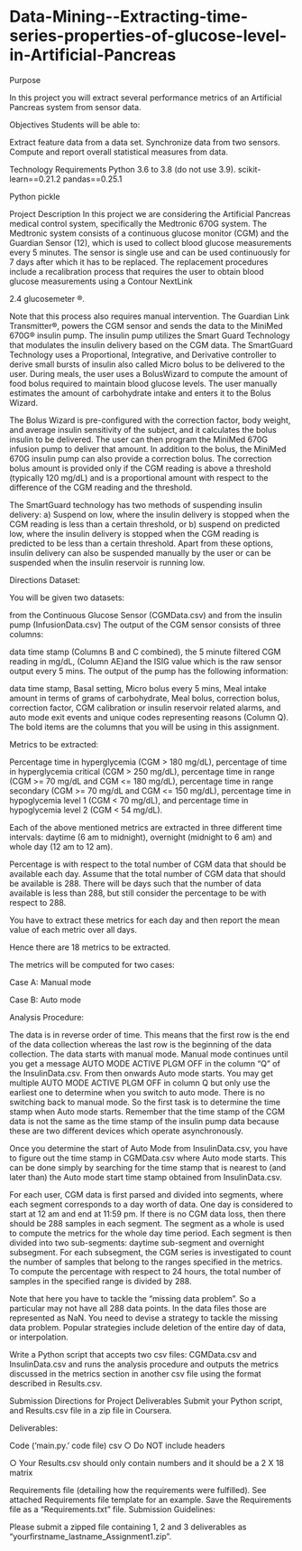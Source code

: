 # Data-Mining--Extracting-time-series-properties-of-glucose-level-in-Artificial-Pancreas

Purpose

In this project you will extract several performance metrics of an Artificial Pancreas system from sensor data.

Objectives
Students will be able to:

Extract feature data from a data set.
Synchronize data from two sensors.
Compute and report overall statistical measures from data.
 

 

Technology Requirements
Python 3.6 to 3.8 (do not use 3.9).  scikit-learn==0.21.2 pandas==0.25.1

Python pickle

Project Description
In this project we are considering the Artificial Pancreas medical control system, specifically the Medtronic 670G system. The Medtronic system consists of a continuous glucose monitor (CGM) and the Guardian Sensor (12), which is used to collect blood glucose measurements every 5 minutes. The sensor is single use and can be used continuously for 7 days after which it has to be replaced. The replacement procedures include a recalibration process that requires the user to obtain blood glucose measurements using a Contour NextLink

2.4 glucosemeter ®.

 

Note that this process also requires manual intervention. The Guardian Link Transmitter®, powers the CGM sensor and sends the data to the MiniMed 670G® insulin pump. The insulin pump utilizes the Smart Guard Technology that modulates the insulin delivery based on the CGM data. The SmartGuard Technology uses a Proportional, Integrative, and Derivative controller to derive small bursts of insulin also called Micro bolus to be delivered to the user. During meals, the user uses a BolusWizard to compute the amount of food bolus required to maintain blood glucose levels. The user manually estimates the amount of carbohydrate intake and enters it to the Bolus Wizard.

 

The Bolus Wizard is pre-configured with the correction factor, body weight, and average insulin sensitivity of the subject, and it calculates the bolus insulin to be delivered. The user can then program the MiniMed 670G infusion pump to deliver that amount. In addition to the bolus, the MiniMed 670G insulin pump can also provide a correction bolus. The correction bolus amount is provided only if the CGM reading is above a threshold (typically 120 mg/dL) and is a proportional amount with respect to the difference of the CGM reading and the threshold.

 

The SmartGuard technology has two methods of suspending insulin delivery: a) Suspend on low, where the insulin delivery is stopped when the CGM reading is less than a certain threshold, or b) suspend on predicted low, where the insulin delivery is stopped when the CGM reading is predicted to be less than a certain threshold. Apart from these options, insulin delivery can also be suspended manually by the user or can be suspended when the insulin reservoir is running low.

         

Directions
Dataset: 

You will be given two datasets:

from the Continuous Glucose Sensor (CGMData.csv) and
from the insulin pump (InfusionData.csv)
The output of the CGM sensor consists of three columns:

​data time stamp (Columns B and C combined)​,
​the 5 minute filtered CGM reading in mg/dL​, (Column AE)and
the ISIG value which is the raw sensor output every 5 mins.
The output of the pump has the following information:

​data time stamp​,
Basal setting,
Micro bolus every 5 mins,
Meal intake amount in terms of grams of carbohydrate,
Meal bolus,
correction bolus,
correction factor,
CGM calibration or insulin reservoir related alarms, and
​auto mode exit events and unique codes representing reasons (Column Q)​.
The bold items are the columns that you will be using in this assignment.

Metrics to be extracted:

Percentage time in hyperglycemia (CGM > 180 mg/dL),
percentage of time in hyperglycemia critical (CGM > 250 mg/dL),
percentage time in range (CGM >= 70 mg/dL and CGM <= 180 mg/dL),
percentage time in range secondary (CGM >= 70 mg/dL and CGM <= 150 mg/dL),
percentage time in hypoglycemia level 1 (CGM < 70 mg/dL), and
percentage time in hypoglycemia level 2 (CGM < 54 mg/dL).
 

Each of the above mentioned metrics are extracted in three different time intervals: daytime (6 am to midnight), overnight (midnight to 6 am) and whole day (12 am to 12 am).

Percentage is with respect to the total number of CGM data that should be available each day. Assume that the total number of CGM data that should be available is 288. There will be days such that the number of data available is less than 288, but still consider the percentage to be with respect to 288.

You have to extract these metrics for each day and then report the mean value of each metric over all days.

Hence there are 18 metrics to be extracted.

The metrics will be computed for two cases:

Case A: Manual mode

Case B: Auto mode

 

Analysis Procedure:

The data is in reverse order of time. This means that the first row is the end of the data collection whereas the last row is the beginning of the data collection. The data starts with manual mode. Manual mode continues until you get a message AUTO MODE ACTIVE PLGM OFF in the column “Q” of the InsulinData.csv. From then onwards Auto mode starts. You​ may get multiple ​AUTO MODE ACTIVE PLGM OFF in​ column Q but only use the earliest one to determine when you switch to auto mode. There is no switching back to manual mode. ​So the first task is to determine the time stamp when Auto mode starts. Remember​ that the time stamp of the CGM data is not the same as the time stamp of the insulin pump data because these are two different devices which operate asynchronously. 

Once you determine the start of Auto Mode from InsulinData.csv, you have to figure out the time stamp in CGMData.csv where Auto mode starts. This can be done simply by searching for the time stamp that is nearest to (and later than) the Auto mode start time stamp obtained from InsulinData.csv.

For each user, CGM data is first parsed and divided into segments, where each segment corresponds to a day worth of data. One day is considered to start at 12 am and end at 11:59 pm. If there is no CGM data loss, then there should be 288 samples in each segment. The segment as a whole is used to compute the metrics for the whole day time period. Each segment is then divided into two sub-segments: daytime sub-segment and overnight subsegment. For each subsegment, the CGM series is investigated to count the number of samples that belong to the ranges specified in the metrics. To compute the percentage with respect to 24 hours, the total number of samples in the specified range is divided by 288.

Note that here you have to tackle the “missing data problem”. So a particular may not have all 288 data points. In the data files those are represented as NaN. You need to devise a strategy to tackle the missing data problem. Popular strategies include deletion of the entire day of data, or interpolation.

 

Write a Python script that accepts two csv files: CGMData.csv and InsulinData.csv and runs the analysis procedure and outputs the metrics discussed in the metrics section in another csv file using the format described in Results.csv.

 

Submission Directions for Project Deliverables
Submit your Python script, and Results.csv file in a zip file in Coursera.

Deliverables:

Code (‘main.py.’ code file)
csv
○    Do NOT include headers

○    Your Results.csv should only contain numbers and it should be a 2 X 18 matrix

Requirements file (detailing how the requirements were fulfilled). See attached Requirements file template for an example. Save the Requirements file as a “Requirements.txt” file.
Submission Guidelines:

Please submit a zipped file containing 1, 2 and 3 deliverables as “yourfirstname_lastname_Assignment1.zip”.
